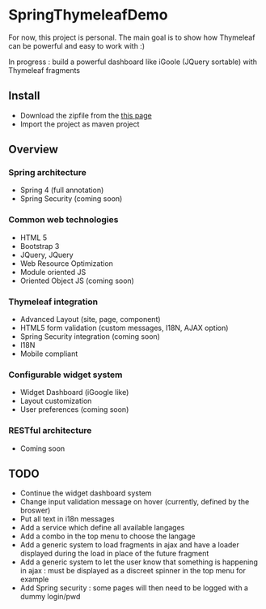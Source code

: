 # SpringThymeleafDemo

For now, this project is personal. The main goal is to show how Thymeleaf can be powerful and easy to work with :)

In progress : build a powerful dashboard like iGoole (JQuery sortable) with Thymeleaf fragments 

## Install
* Download the zipfile from the [this page](https://github.com/ylacaute/SpringThymeleafDemo) 
* Import the project as maven project
   
## Overview

### Spring architecture
* Spring 4 (full annotation)
* Spring Security (coming soon)

### Common web technologies
* HTML 5
* Bootstrap 3
* JQuery, JQuery
* Web Resource Optimization
* Module oriented JS
* Oriented Object JS (coming soon)

### Thymeleaf integration 
* Advanced Layout (site, page, component)
* HTML5 form validation (custom messages, I18N, AJAX option)
* Spring Security integration (coming soon)
* I18N
* Mobile compliant

### Configurable widget system 
* Widget Dashboard (iGoogle like)
* Layout customization
* User preferences (coming soon)

### RESTful architecture
* Coming soon


## TODO
* Continue the widget dashboard system
* Change input validation message on hover (currently, defined by the broswer)
* Put all text in i18n messages
* Add a service which define all available langages
* Add a combo in the top menu to choose the langage
* Add a generic system to load fragments in ajax and have a loader displayed during the load in place of the future fragment
* Add a generic system to let the user know that something is happening in ajax : must be displayed as a discreet spinner in the top menu for example
* Add Spring security : some pages will then need to be logged with a dummy login/pwd
